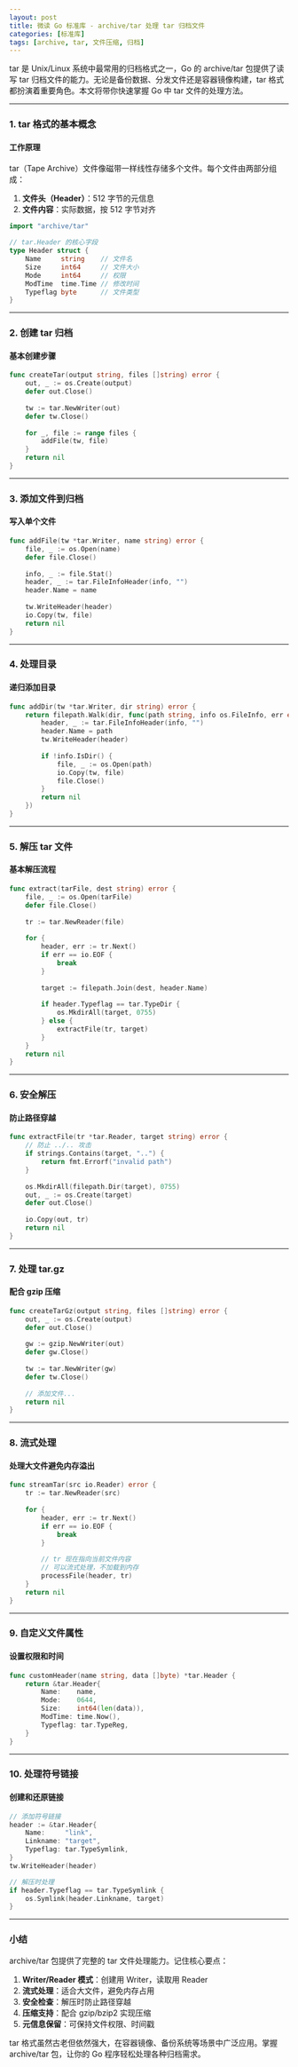 ```yaml
---
layout: post
title: 微读 Go 标准库 - archive/tar 处理 tar 归档文件
categories: [标准库]
tags: [archive, tar, 文件压缩, 归档]
---
```


tar 是 Unix/Linux 系统中最常用的归档格式之一，Go 的 archive/tar 包提供了读写 tar 归档文件的能力。无论是备份数据、分发文件还是容器镜像构建，tar 格式都扮演着重要角色。本文将带你快速掌握 Go 中 tar 文件的处理方法。

---

### 1. tar 格式的基本概念

#### 工作原理

tar（Tape Archive）文件像磁带一样线性存储多个文件。每个文件由两部分组成：

1. **文件头（Header）**：512 字节的元信息
2. **文件内容**：实际数据，按 512 字节对齐

```go
import "archive/tar"

// tar.Header 的核心字段
type Header struct {
    Name     string    // 文件名
    Size     int64     // 文件大小
    Mode     int64     // 权限
    ModTime  time.Time // 修改时间
    Typeflag byte      // 文件类型
}
```

---

### 2. 创建 tar 归档

#### 基本创建步骤

```go
func createTar(output string, files []string) error {
    out, _ := os.Create(output)
    defer out.Close()
    
    tw := tar.NewWriter(out)
    defer tw.Close()
    
    for _, file := range files {
        addFile(tw, file)
    }
    return nil
}
```

---

### 3. 添加文件到归档

#### 写入单个文件

```go
func addFile(tw *tar.Writer, name string) error {
    file, _ := os.Open(name)
    defer file.Close()
    
    info, _ := file.Stat()
    header, _ := tar.FileInfoHeader(info, "")
    header.Name = name
    
    tw.WriteHeader(header)
    io.Copy(tw, file)
    return nil
}
```

---

### 4. 处理目录

#### 递归添加目录

```go
func addDir(tw *tar.Writer, dir string) error {
    return filepath.Walk(dir, func(path string, info os.FileInfo, err error) error {
        header, _ := tar.FileInfoHeader(info, "")
        header.Name = path
        tw.WriteHeader(header)
        
        if !info.IsDir() {
            file, _ := os.Open(path)
            io.Copy(tw, file)
            file.Close()
        }
        return nil
    })
}
```

---

### 5. 解压 tar 文件

#### 基本解压流程

```go
func extract(tarFile, dest string) error {
    file, _ := os.Open(tarFile)
    defer file.Close()
    
    tr := tar.NewReader(file)
    
    for {
        header, err := tr.Next()
        if err == io.EOF {
            break
        }
        
        target := filepath.Join(dest, header.Name)
        
        if header.Typeflag == tar.TypeDir {
            os.MkdirAll(target, 0755)
        } else {
            extractFile(tr, target)
        }
    }
    return nil
}
```

---

### 6. 安全解压

#### 防止路径穿越

```go
func extractFile(tr *tar.Reader, target string) error {
    // 防止 ../.. 攻击
    if strings.Contains(target, "..") {
        return fmt.Errorf("invalid path")
    }
    
    os.MkdirAll(filepath.Dir(target), 0755)
    out, _ := os.Create(target)
    defer out.Close()
    
    io.Copy(out, tr)
    return nil
}
```

---

### 7. 处理 tar.gz

#### 配合 gzip 压缩

```go
func createTarGz(output string, files []string) error {
    out, _ := os.Create(output)
    defer out.Close()
    
    gw := gzip.NewWriter(out)
    defer gw.Close()
    
    tw := tar.NewWriter(gw)
    defer tw.Close()
    
    // 添加文件...
    return nil
}
```

---

### 8. 流式处理

#### 处理大文件避免内存溢出

```go
func streamTar(src io.Reader) error {
    tr := tar.NewReader(src)
    
    for {
        header, err := tr.Next()
        if err == io.EOF {
            break
        }
        
        // tr 现在指向当前文件内容
        // 可以流式处理，不加载到内存
        processFile(header, tr)
    }
    return nil
}
```

---

### 9. 自定义文件属性

#### 设置权限和时间

```go
func customHeader(name string, data []byte) *tar.Header {
    return &tar.Header{
        Name:    name,
        Mode:    0644,
        Size:    int64(len(data)),
        ModTime: time.Now(),
        Typeflag: tar.TypeReg,
    }
}
```

---

### 10. 处理符号链接

#### 创建和还原链接

```go
// 添加符号链接
header := &tar.Header{
    Name:     "link",
    Linkname: "target",
    Typeflag: tar.TypeSymlink,
}
tw.WriteHeader(header)

// 解压时处理
if header.Typeflag == tar.TypeSymlink {
    os.Symlink(header.Linkname, target)
}
```

---

### 小结

archive/tar 包提供了完整的 tar 文件处理能力。记住核心要点：

1. **Writer/Reader 模式**：创建用 Writer，读取用 Reader
2. **流式处理**：适合大文件，避免内存占用
3. **安全检查**：解压时防止路径穿越
4. **压缩支持**：配合 gzip/bzip2 实现压缩
5. **元信息保留**：可保持文件权限、时间戳

tar 格式虽然古老但依然强大，在容器镜像、备份系统等场景中广泛应用。掌握 archive/tar 包，让你的 Go 程序轻松处理各种归档需求。